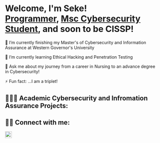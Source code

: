 <h1>Welcome, I'm Seke! <br/><a href="https://github.com/SekMoa">Programmer</a>, <a href= "https://www.linkedin.com/in/sekem/"> Msc Cybersecurity Student</a>, and soon to be CISSP!</h1>


<p> 🔭 I’m currently finishing my Master's of Cybersecurity and Information Assurance at Western Governor's University

🌱 I’m currently learning Ethical Hacking and Penetration Testing

💬 Ask me about my journey from a career in Nursing to an advance degree in Cybersecurity!

⚡ Fun fact: ...I am a triplet!</p>

  <h2>👩🏾‍💻 Academic Cybersecurity and Infromation Assurance Projects: </h2>


  
  <h2> 🤳🏾 Connect with me:</h2>

[<img align="left" alt="SekMoa | LinkedIn" width="22px" src="https://cdn.jsdelivr.net/npm/simple-icons@v3/icons/linkedin.svg" />][linkedin]

[linkedin]: https://www.linkedin.com/in/sekem/
